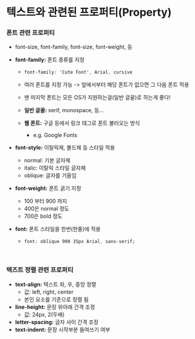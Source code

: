 # 텍스트와 관련된 프로퍼티(Property)

### 폰트 관련 프로퍼티

* font-size, font-family, font-size, font-weight, 등

* **font-family:** 폰트 종류를 지정

  * ```css
    font-family: 'Cute Font', Arial, cursive
    ```

  * 여러 폰트를 지정 가능 -> 앞에서부터 해당 폰트가 없으면 그 다음 폰트 적용

  * 맨 마지막 폰트는 모든 OS가 지원하는걸(일반 글꼴)로 하는게 좋다!

  * **일반 글꼴:** serif, monospace, 등...

  * **웹 폰트:** 구글 등에서 링크 태그로 폰트 불러오는 방식

    * e.g. Google Fonts

* **font-style:** 이탈릭체, 볼드체 등 스타일 적용

  * normal: 기본 글자체
  * italic: 이탈릭 스타일 글자체
  * oblique: 글자를 기울임

* **font-weight:** 폰트 굵기 지정

  * 100 부터 900 까지
  * 400은 normal 정도
  * 700은 bold 정도

* **font:** 폰트 스타일을 한번(한줄)에 적용

  * ```css
    font: oblique 900 35px Arial, sans-serif;
    ```

<br>

### 텍즈트 정렬 관련 프로퍼티

* **text-align:** 텍스트 좌, 우, 중앙 정렬
  * 값: left, right, center
  * 본인 요소를 기준으로 정렬 됨
* **line-height:** 문장 위아래 간격 조정
  * 값: 24px, 2(두배)
* **letter-spacing:** 글자 사이 간격 조정
* **text-indent:** 문장 시작부분 들여쓰기 여부





